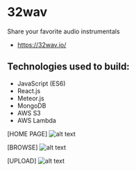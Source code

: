 # 32wav
Share your favorite audio instrumentals

- https://32wav.io/

## Technologies used to build:
- JavaScript (ES6)
- React.js
- Meteor.js
- MongoDB
- AWS S3
- AWS Lambda

[HOME PAGE]
![alt text](https://s3-us-west-2.amazonaws.com/jahosh-meteor-files/Screen+Shot+2017-10-29+at+1.31.39+PM.png)



[BROWSE]
![alt text](https://s3-us-west-2.amazonaws.com/jahosh-meteor-files/Screen+Shot+2017-10-29+at+1.43.04+PM.png)

[UPLOAD]
![alt text](https://s3-us-west-2.amazonaws.com/jahosh-meteor-files/Screen+Shot+2017-10-29+at+1.42.34+PM.png)
